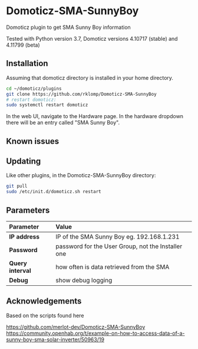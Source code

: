 # Domoticz-SMA-SunnyBoy
Domoticz plugin to get SMA Sunny Boy information

Tested with Python version 3.7, Domoticz versions 4.10717 (stable) and 4.11799 (beta)

## Installation

Assuming that domoticz directory is installed in your home directory.

```bash
cd ~/domoticz/plugins
git clone https://github.com/rklomp/Domoticz-SMA-SunnyBoy
# restart domoticz:
sudo systemctl restart domoticz
```
In the web UI, navigate to the Hardware page. In the hardware dropdown there will be an entry called "SMA Sunny Boy".

## Known issues

## Updating

Like other plugins, in the Domoticz-SMA-SunnyBoy directory:
```bash
git pull
sudo /etc/init.d/domoticz.sh restart
```

## Parameters

| Parameter | Value |
| :--- | :--- |
| **IP address** | IP of the SMA Sunny Boy eg. 192.168.1.231 |
| **Password** | password for the User Group, not the Installer one |
| **Query interval** | how often is data retrieved from the SMA |
| **Debug** | show debug logging |

## Acknowledgements

Based on the scripts found here

https://github.com/merlot-dev/Domoticz-SMA-SunnyBoy \
https://community.openhab.org/t/example-on-how-to-access-data-of-a-sunny-boy-sma-solar-inverter/50963/19


